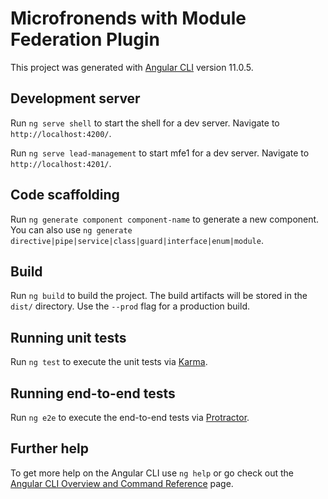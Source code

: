 # Microfronends with Module Federation Plugin

This project was generated with [Angular CLI](https://github.com/angular/angular-cli) version 11.0.5.

## Development server

Run `ng serve shell` to start the shell for a dev server. Navigate to `http://localhost:4200/`.

Run `ng serve lead-management` to start mfe1 for a dev server. Navigate to `http://localhost:4201/`.

## Code scaffolding

Run `ng generate component component-name` to generate a new component. You can also use `ng generate directive|pipe|service|class|guard|interface|enum|module`.

## Build

Run `ng build` to build the project. The build artifacts will be stored in the `dist/` directory. Use the `--prod` flag for a production build.

## Running unit tests

Run `ng test` to execute the unit tests via [Karma](https://karma-runner.github.io).

## Running end-to-end tests

Run `ng e2e` to execute the end-to-end tests via [Protractor](http://www.protractortest.org/).

## Further help

To get more help on the Angular CLI use `ng help` or go check out the [Angular CLI Overview and Command Reference](https://angular.io/cli) page.
